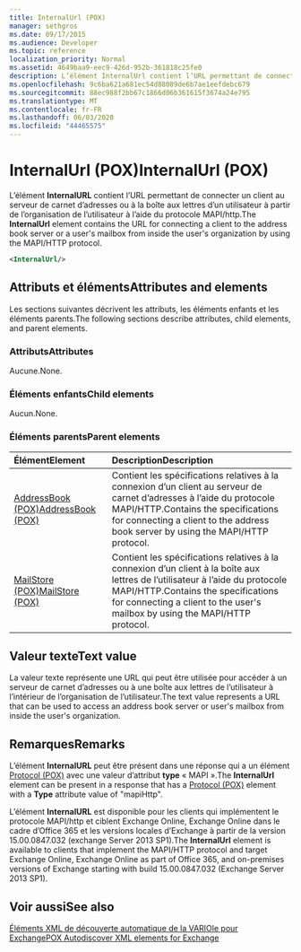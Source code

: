 ```yaml
---
title: InternalUrl (POX)
manager: sethgros
ms.date: 09/17/2015
ms.audience: Developer
ms.topic: reference
localization_priority: Normal
ms.assetid: 4649baa9-eec9-426d-952b-361818c25fe0
description: L’élément InternalUrl contient l’URL permettant de connecter un client au serveur de carnet d’adresses ou à la boîte aux lettres d’un utilisateur à partir de l’organisation de l’utilisateur à l’aide du protocole MAPI/HTTP.
ms.openlocfilehash: 9c6ba621a681ec54d88089de6b7ae1eefdebc679
ms.sourcegitcommit: 88ec988f2bb67c1866d06b361615f3674a24e795
ms.translationtype: MT
ms.contentlocale: fr-FR
ms.lasthandoff: 06/03/2020
ms.locfileid: "44465575"
---
```

# <a name="internalurl-pox"></a><span data-ttu-id="6fb00-103">InternalUrl (POX)</span><span class="sxs-lookup"><span data-stu-id="6fb00-103">InternalUrl (POX)</span></span>

<span data-ttu-id="6fb00-104">L’élément **InternalURL** contient l’URL permettant de connecter un client au serveur de carnet d’adresses ou à la boîte aux lettres d’un utilisateur à partir de l’organisation de l’utilisateur à l’aide du protocole MAPI/http.</span><span class="sxs-lookup"><span data-stu-id="6fb00-104">The **InternalUrl** element contains the URL for connecting a client to the address book server or a user's mailbox from inside the user's organization by using the MAPI/HTTP protocol.</span></span> 
  
```XML
<InternalUrl/>
```

## <a name="attributes-and-elements"></a><span data-ttu-id="6fb00-105">Attributs et éléments</span><span class="sxs-lookup"><span data-stu-id="6fb00-105">Attributes and elements</span></span>

<span data-ttu-id="6fb00-106">Les sections suivantes décrivent les attributs, les éléments enfants et les éléments parents.</span><span class="sxs-lookup"><span data-stu-id="6fb00-106">The following sections describe attributes, child elements, and parent elements.</span></span>
  
### <a name="attributes"></a><span data-ttu-id="6fb00-107">Attributs</span><span class="sxs-lookup"><span data-stu-id="6fb00-107">Attributes</span></span>

<span data-ttu-id="6fb00-108">Aucune.</span><span class="sxs-lookup"><span data-stu-id="6fb00-108">None.</span></span>
  
### <a name="child-elements"></a><span data-ttu-id="6fb00-109">Éléments enfants</span><span class="sxs-lookup"><span data-stu-id="6fb00-109">Child elements</span></span>

<span data-ttu-id="6fb00-110">Aucun.</span><span class="sxs-lookup"><span data-stu-id="6fb00-110">None.</span></span>
  
### <a name="parent-elements"></a><span data-ttu-id="6fb00-111">Éléments parents</span><span class="sxs-lookup"><span data-stu-id="6fb00-111">Parent elements</span></span>

|<span data-ttu-id="6fb00-112">**Élément**</span><span class="sxs-lookup"><span data-stu-id="6fb00-112">**Element**</span></span>|<span data-ttu-id="6fb00-113">**Description**</span><span class="sxs-lookup"><span data-stu-id="6fb00-113">**Description**</span></span>|
|:-----|:-----|
|[<span data-ttu-id="6fb00-114">AddressBook (POX)</span><span class="sxs-lookup"><span data-stu-id="6fb00-114">AddressBook (POX)</span></span>](addressbook-pox.md) <br/> |<span data-ttu-id="6fb00-115">Contient les spécifications relatives à la connexion d’un client au serveur de carnet d’adresses à l’aide du protocole MAPI/HTTP.</span><span class="sxs-lookup"><span data-stu-id="6fb00-115">Contains the specifications for connecting a client to the address book server by using the MAPI/HTTP protocol.</span></span>  <br/> |
|[<span data-ttu-id="6fb00-116">MailStore (POX)</span><span class="sxs-lookup"><span data-stu-id="6fb00-116">MailStore (POX)</span></span>](mailstore-pox.md) <br/> |<span data-ttu-id="6fb00-117">Contient les spécifications relatives à la connexion d’un client à la boîte aux lettres de l’utilisateur à l’aide du protocole MAPI/HTTP.</span><span class="sxs-lookup"><span data-stu-id="6fb00-117">Contains the specifications for connecting a client to the user's mailbox by using the MAPI/HTTP protocol.</span></span>  <br/> |
   
## <a name="text-value"></a><span data-ttu-id="6fb00-118">Valeur texte</span><span class="sxs-lookup"><span data-stu-id="6fb00-118">Text value</span></span>

<span data-ttu-id="6fb00-119">La valeur texte représente une URL qui peut être utilisée pour accéder à un serveur de carnet d’adresses ou à une boîte aux lettres de l’utilisateur à l’intérieur de l’organisation de l’utilisateur.</span><span class="sxs-lookup"><span data-stu-id="6fb00-119">The text value represents a URL that can be used to access an address book server or user's mailbox from inside the user's organization.</span></span>
  
## <a name="remarks"></a><span data-ttu-id="6fb00-120">Remarques</span><span class="sxs-lookup"><span data-stu-id="6fb00-120">Remarks</span></span>

<span data-ttu-id="6fb00-121">L’élément **InternalURL** peut être présent dans une réponse qui a un élément [Protocol (POX)](protocol-pox.md) avec une valeur d’attribut **type** « MAPI ».</span><span class="sxs-lookup"><span data-stu-id="6fb00-121">The **InternalUrl** element can be present in a response that has a [Protocol (POX)](protocol-pox.md) element with a **Type** attribute value of "mapiHttp".</span></span> 
  
<span data-ttu-id="6fb00-122">L’élément **InternalURL** est disponible pour les clients qui implémentent le protocole MAPI/http et ciblent Exchange Online, Exchange Online dans le cadre d’Office 365 et les versions locales d’Exchange à partir de la version 15.00.0847.032 (exchange Server 2013 SP1).</span><span class="sxs-lookup"><span data-stu-id="6fb00-122">The **InternalUrl** element is available to clients that implement the MAPI/HTTP protocol and target Exchange Online, Exchange Online as part of Office 365, and on-premises versions of Exchange starting with build 15.00.0847.032 (Exchange Server 2013 SP1).</span></span> 
  
## <a name="see-also"></a><span data-ttu-id="6fb00-123">Voir aussi</span><span class="sxs-lookup"><span data-stu-id="6fb00-123">See also</span></span>



[<span data-ttu-id="6fb00-124">Éléments XML de découverte automatique de la VARIOle pour Exchange</span><span class="sxs-lookup"><span data-stu-id="6fb00-124">POX Autodiscover XML elements for Exchange</span></span>](pox-autodiscover-xml-elements-for-exchange.md)

